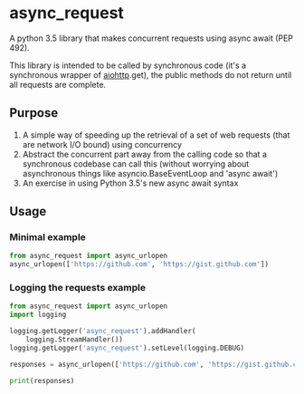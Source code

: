 # async_request
A python 3.5 library that makes concurrent requests using async await (PEP 492).

This library is intended to be called by synchronous code (it's a synchronous wrapper of [aiohttp](https://github.com/KeepSafe/aiohttp).get), the public methods do not return until all requests are complete. 

## Purpose
1. A simple way of speeding up the retrieval of a set of web requests (that are network I/O bound) using concurrency 
1. Abstract the concurrent part away from the calling code so that a synchronous codebase can call this (without worrying about asynchronous things like asyncio.BaseEventLoop and 'async await')
1. An exercise in using Python 3.5's new async await syntax

## Usage
### Minimal example
```python
from async_request import async_urlopen
async_urlopen(['https://github.com', 'https://gist.github.com'])
```

### Logging the requests example
```python
from async_request import async_urlopen
import logging

logging.getLogger('async_request').addHandler(
    logging.StreamHandler())
logging.getLogger('async_request').setLevel(logging.DEBUG)

responses = async_urlopen(['https://github.com', 'https://gist.github.com'])

print(responses)
```

